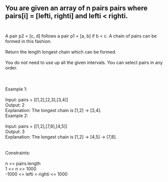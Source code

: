 ## You are given an array of n pairs pairs where pairs[i] = [lefti, righti] and lefti < righti. <br> <br> 
A pair p2 = [c, d] follows a pair p1 = [a, b] if b < c. A chain of pairs can be formed in this fashion. <br> <br> 
Return the length longest chain which can be formed. <br> <br> 
You do not need to use up all the given intervals. You can select pairs in any order. <br> <br> <br> <br> 
Example 1: <br> <br> 
Input: pairs = [[1,2],[2,3],[3,4]] <br> 
Output: 2 <br> 
Explanation: The longest chain is [1,2] -> [3,4]. <br> 
Example 2: <br> <br> 
Input: pairs = [[1,2],[7,8],[4,5]] <br> 
Output: 3 <br> 
Explanation: The longest chain is [1,2] -> [4,5] -> [7,8]. <br> <br> <br> 
Constraints: <br> <br> 
n == pairs.length <br> 
1 <= n <= 1000 <br> 
-1000 <= lefti < righti <= 1000 <br> 
